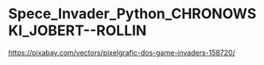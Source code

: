 # Spece_Invader_Python_CHRONOWSKI_JOBERT--ROLLIN
https://pixabay.com/vectors/pixelgrafic-dos-game-invaders-158720/
